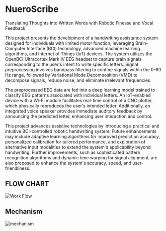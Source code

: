 # NueroScribe
Translating Thoughts into Written Words with Robotic Finesse and Vocal Feedback

This project presents the development of a handwriting assistance system designed for individuals with limited motor function, leveraging Brain-Computer Interface (BCI) technology, advanced machine learning algorithms, and Internet of Things (IoT) devices. The system utilizes the OpenBCI Ultracortex Mark IV EEG headset to capture brain signals corresponding to the user's intent to write specific letters. Signal preprocessing involves bandpass filtering to confine signals within the 0-60 Hz range, followed by Variational Mode Decomposition (VMD) to decompose signals, reduce noise, and eliminate irrelevant frequencies.

The preprocessed EEG data are fed into a deep learning model trained to classify EEG patterns associated with individual letters. An IoT-enabled device with a Wi-Fi module facilitates real-time control of a CNC plotter, which physically reproduces the user's intended letter. Additionally, an integrated voice speaker provides immediate auditory feedback by announcing the predicted letter, enhancing user interaction and control.

This project advances assistive technologies by introducing a practical and intuitive BCI-controlled robotic handwriting system. Future enhancements may include adaptive learning algorithms for improved prediction accuracy, personalized calibration for tailored performance, and exploration of alternative input modalities to extend the system's applicability beyond handwriting. Further improvements, such as sophisticated pattern recognition algorithms and dynamic time warping for signal alignment, are also proposed to enhance the system's accuracy, speed, and user-friendliness.


## FLOW CHART
![Work Flow](https://github.com/user-attachments/assets/14804a49-4fb9-4a75-b373-08e8467633c7)


## Mechanism
![mechanism](https://github.com/SaranDharshanSP/NueroScribe/assets/121683877/63bb3bf8-1901-4c7a-8757-3db6d6adcc6d)

